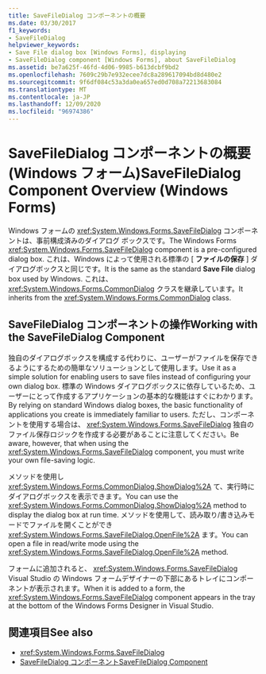 ```yaml
---
title: SaveFileDialog コンポーネントの概要
ms.date: 03/30/2017
f1_keywords:
- SaveFileDialog
helpviewer_keywords:
- Save File dialog box [Windows Forms], displaying
- SaveFileDialog component [Windows Forms], about SaveFileDialog
ms.assetid: be7a625f-46fd-4d06-9985-b613dcbf9bd2
ms.openlocfilehash: 7609c29b7e932ecee7dc8a289617094bd8d480e2
ms.sourcegitcommit: 9f6df084c53a3da0ea657ed0d708a72213683084
ms.translationtype: MT
ms.contentlocale: ja-JP
ms.lasthandoff: 12/09/2020
ms.locfileid: "96974386"
---
```

# <a name="savefiledialog-component-overview-windows-forms"></a><span data-ttu-id="f8961-102">SaveFileDialog コンポーネントの概要 (Windows フォーム)</span><span class="sxs-lookup"><span data-stu-id="f8961-102">SaveFileDialog Component Overview (Windows Forms)</span></span>

<span data-ttu-id="f8961-103">Windows フォームの <xref:System.Windows.Forms.SaveFileDialog> コンポーネントは、事前構成済みのダイアログ ボックスです。</span><span class="sxs-lookup"><span data-stu-id="f8961-103">The Windows Forms <xref:System.Windows.Forms.SaveFileDialog> component is a pre-configured dialog box.</span></span> <span data-ttu-id="f8961-104">これは、Windows によって使用される標準の [ **ファイルの保存** ] ダイアログボックスと同じです。</span><span class="sxs-lookup"><span data-stu-id="f8961-104">It is the same as the standard **Save File** dialog box used by Windows.</span></span> <span data-ttu-id="f8961-105">これは、<xref:System.Windows.Forms.CommonDialog> クラスを継承しています。</span><span class="sxs-lookup"><span data-stu-id="f8961-105">It inherits from the <xref:System.Windows.Forms.CommonDialog> class.</span></span>

## <a name="working-with-the-savefiledialog-component"></a><span data-ttu-id="f8961-106">SaveFileDialog コンポーネントの操作</span><span class="sxs-lookup"><span data-stu-id="f8961-106">Working with the SaveFileDialog Component</span></span>

<span data-ttu-id="f8961-107">独自のダイアログボックスを構成する代わりに、ユーザーがファイルを保存できるようにするための簡単なソリューションとして使用します。</span><span class="sxs-lookup"><span data-stu-id="f8961-107">Use it as a simple solution for enabling users to save files instead of configuring your own dialog box.</span></span> <span data-ttu-id="f8961-108">標準の Windows ダイアログボックスに依存しているため、ユーザーにとって作成するアプリケーションの基本的な機能はすぐにわかります。</span><span class="sxs-lookup"><span data-stu-id="f8961-108">By relying on standard Windows dialog boxes, the basic functionality of applications you create is immediately familiar to users.</span></span> <span data-ttu-id="f8961-109">ただし、コンポーネントを使用する場合は、 <xref:System.Windows.Forms.SaveFileDialog> 独自のファイル保存ロジックを作成する必要があることに注意してください。</span><span class="sxs-lookup"><span data-stu-id="f8961-109">Be aware, however, that when using the <xref:System.Windows.Forms.SaveFileDialog> component, you must write your own file-saving logic.</span></span>

<span data-ttu-id="f8961-110">メソッドを使用し <xref:System.Windows.Forms.CommonDialog.ShowDialog%2A> て、実行時にダイアログボックスを表示できます。</span><span class="sxs-lookup"><span data-stu-id="f8961-110">You can use the <xref:System.Windows.Forms.CommonDialog.ShowDialog%2A> method to display the dialog box at run time.</span></span> <span data-ttu-id="f8961-111">メソッドを使用して、読み取り/書き込みモードでファイルを開くことができ <xref:System.Windows.Forms.SaveFileDialog.OpenFile%2A> ます。</span><span class="sxs-lookup"><span data-stu-id="f8961-111">You can open a file in read/write mode using the <xref:System.Windows.Forms.SaveFileDialog.OpenFile%2A> method.</span></span>

<span data-ttu-id="f8961-112">フォームに追加されると、 <xref:System.Windows.Forms.SaveFileDialog> Visual Studio の Windows フォームデザイナーの下部にあるトレイにコンポーネントが表示されます。</span><span class="sxs-lookup"><span data-stu-id="f8961-112">When it is added to a form, the <xref:System.Windows.Forms.SaveFileDialog> component appears in the tray at the bottom of the Windows Forms Designer in Visual Studio.</span></span>

## <a name="see-also"></a><span data-ttu-id="f8961-113">関連項目</span><span class="sxs-lookup"><span data-stu-id="f8961-113">See also</span></span>

- <xref:System.Windows.Forms.SaveFileDialog>
- [<span data-ttu-id="f8961-114">SaveFileDialog コンポーネント</span><span class="sxs-lookup"><span data-stu-id="f8961-114">SaveFileDialog Component</span></span>](savefiledialog-component-windows-forms.md)
